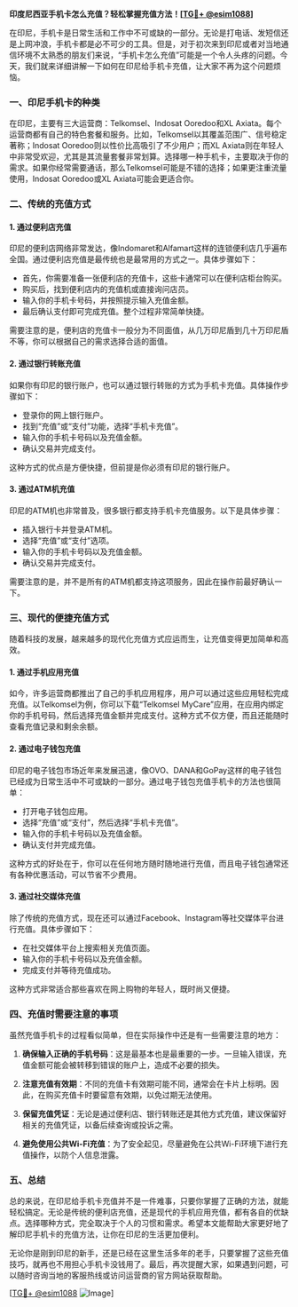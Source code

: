 **印度尼西亚手机卡怎么充值？轻松掌握充值方法！[[TG💪+ @esim1088](https://t.me/s/esim1088)]**

在印尼，手机卡是日常生活和工作中不可或缺的一部分。无论是打电话、发短信还是上网冲浪，手机卡都是必不可少的工具。但是，对于初次来到印尼或者对当地通信环境不太熟悉的朋友们来说，“手机卡怎么充值”可能是一个令人头疼的问题。今天，我们就来详细讲解一下如何在印尼给手机卡充值，让大家不再为这个问题烦恼。

### 一、印尼手机卡的种类

在印尼，主要有三大运营商：Telkomsel、Indosat Ooredoo和XL Axiata。每个运营商都有自己的特色套餐和服务。比如，Telkomsel以其覆盖范围广、信号稳定著称；Indosat Ooredoo则以性价比高吸引了不少用户；而XL Axiata则在年轻人中非常受欢迎，尤其是其流量套餐非常划算。选择哪一种手机卡，主要取决于你的需求。如果你经常需要通话，那么Telkomsel可能是不错的选择；如果更注重流量使用，Indosat Ooredoo或XL Axiata可能会更适合你。

### 二、传统的充值方式

#### 1. **通过便利店充值**
印尼的便利店网络非常发达，像Indomaret和Alfamart这样的连锁便利店几乎遍布全国。通过便利店充值是最传统也是最常用的方式之一。具体步骤如下：

- 首先，你需要准备一张便利店的充值卡，这些卡通常可以在便利店柜台购买。
- 购买后，找到便利店内的充值机或直接询问店员。
- 输入你的手机卡号码，并按照提示输入充值金额。
- 最后确认支付即可完成充值。整个过程非常简单快捷。

需要注意的是，便利店的充值卡一般分为不同面值，从几万印尼盾到几十万印尼盾不等，你可以根据自己的需求选择合适的面值。

#### 2. **通过银行转账充值**
如果你有印尼的银行账户，也可以通过银行转账的方式为手机卡充值。具体操作步骤如下：

- 登录你的网上银行账户。
- 找到“充值”或“支付”功能，选择“手机卡充值”。
- 输入你的手机卡号码以及充值金额。
- 确认交易并完成支付。

这种方式的优点是方便快捷，但前提是你必须有印尼的银行账户。

#### 3. **通过ATM机充值**
印尼的ATM机也非常普及，很多银行都支持手机卡充值服务。以下是具体步骤：

- 插入银行卡并登录ATM机。
- 选择“充值”或“支付”选项。
- 输入你的手机卡号码以及充值金额。
- 确认交易并完成支付。

需要注意的是，并不是所有的ATM机都支持这项服务，因此在操作前最好确认一下。

### 三、现代的便捷充值方式

随着科技的发展，越来越多的现代化充值方式应运而生，让充值变得更加简单和高效。

#### 1. **通过手机应用充值**
如今，许多运营商都推出了自己的手机应用程序，用户可以通过这些应用轻松完成充值。以Telkomsel为例，你可以下载“Telkomsel MyCare”应用，在应用内绑定你的手机号码，然后选择充值金额并完成支付。这种方式不仅方便，而且还能随时查看充值记录和剩余余额。

#### 2. **通过电子钱包充值**
印尼的电子钱包市场近年来发展迅速，像OVO、DANA和GoPay这样的电子钱包已经成为日常生活中不可或缺的一部分。通过电子钱包充值手机卡的方法也很简单：

- 打开电子钱包应用。
- 选择“充值”或“支付”，然后选择“手机卡充值”。
- 输入你的手机卡号码以及充值金额。
- 确认支付并完成充值。

这种方式的好处在于，你可以在任何地方随时随地进行充值，而且电子钱包通常还有各种优惠活动，可以节省不少费用。

#### 3. **通过社交媒体充值**
除了传统的充值方式，现在还可以通过Facebook、Instagram等社交媒体平台进行充值。具体步骤如下：

- 在社交媒体平台上搜索相关充值页面。
- 输入你的手机卡号码以及充值金额。
- 完成支付并等待充值成功。

这种方式非常适合那些喜欢在网上购物的年轻人，既时尚又便捷。

### 四、充值时需要注意的事项

虽然充值手机卡的过程看似简单，但在实际操作中还是有一些需要注意的地方：

1. **确保输入正确的手机号码**：这是最基本也是最重要的一步。一旦输入错误，充值金额可能会被转移到错误的账户上，造成不必要的损失。
   
2. **注意充值有效期**：不同的充值卡有效期可能不同，通常会在卡片上标明。因此，在购买充值卡时要留意有效期，以免过期无法使用。

3. **保留充值凭证**：无论是通过便利店、银行转账还是其他方式充值，建议保留好相关的充值凭证，以备后续查询或投诉之需。

4. **避免使用公共Wi-Fi充值**：为了安全起见，尽量避免在公共Wi-Fi环境下进行充值操作，以防个人信息泄露。

### 五、总结

总的来说，在印尼给手机卡充值并不是一件难事，只要你掌握了正确的方法，就能轻松搞定。无论是传统的便利店充值，还是现代的手机应用充值，都有各自的优缺点。选择哪种方式，完全取决于个人的习惯和需求。希望本文能帮助大家更好地了解印尼手机卡的充值方法，让你在印尼的生活更加便利。

无论你是刚到印尼的新手，还是已经在这里生活多年的老手，只要掌握了这些充值技巧，就再也不用担心手机卡没钱用了。最后，再次提醒大家，如果遇到问题，可以随时咨询当地的客服热线或访问运营商的官方网站获取帮助。

[[TG💪+ @esim1088](https://t.me/s/esim1088) ![Image](https://i.postimg.cc/4NQfJmqS/Snipaste-2025-05-13-00-14-12.png)]